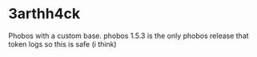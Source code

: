 # 3arthh4ck
Phobos with a custom base.
phobos 1.5.3 is the only phobos release that token logs so this is safe (i think)
